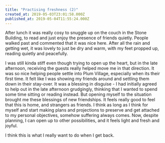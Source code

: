 ```yaml
---
title: "Practising freshness (2)"
created_at: 2019-05-03T23:01:58.000Z
published_at: 2019-05-04T11:55:24.000Z
---
```

After lunch it was really cosy to snuggle up on the couch in the Stone Building, to read and just enjoy the presence of friends quietly. People walked past and commented that it was nice here. After all the rain and getting wet, it was lovely to just be dry and warm, with my feet propped up, reading quietly and peacefully.  

  

I was still kinda stiff even though trying to open up the heart, but in the late afternoon, receiving the guests really helped move me in that direction. It was so nice helping people settle into Plum Village, especially when its their first time. It felt like I was showing my friends around and settling them down in their stay-over. It was a blessing in disguise - I had initially agreed to help out in the late afternoon grudgingly, thinking that I wanted to spend some time sitting or reading instead. But opening myself to the situation brought me these blessings of new friendships. It feels really good to feel that this is home, and strangers as friends. I think as long as I think for myself and start making plans and projections to preserve and get attached to my personal objectives, somehow suffering always comes. Now, despite planning, I can open up to other possibilities, and it feels light and fresh and joyful.

  

I think this is what I really want to do when I get back.
